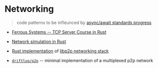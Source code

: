 # Networking
> code patterns to be infleunced by [async/await standards progress](./notes.md)

* [Ferrous Systems -- TCP Server Course in Rust](https://github.com/ferrous-systems/rust-three-days-course)

* [Network simulation in Rust](https://github.com/canndrew/netsim)

* [Rust implementation](https://github.com/libp2p/rust-libp2p) of [libp2p networking stack](https://libp2p.io)
* [`driftluo/p2p`](https://github.com/driftluo/p2p) -- minimal implementation of a multiplexed p2p network